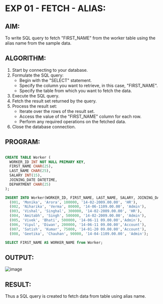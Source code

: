 # EXP 01 - FETCH - ALIAS:

## AIM:
 To write SQL query to fetch "FIRST_NAME" from the worker table using the alias name from the sample data.
 
## ALGORITHM:

1) Start by connecting to your database.
2) Formulate the SQL query:
      * Begin with the "SELECT" statement.
      * Specify the column you want to retrieve, in this case, "FIRST_NAME".
      * Specify the table from which you want to fetch the data.
3) Execute the SQL query.
4) Fetch the result set returned by the query.
5) Process the result set:
      * Iterate over the rows of the result set.
      * Access the value of the "FIRST_NAME" column for each row.
      * Perform any required operations on the fetched data.
6) Close the database connection.

## PROGRAM:

```sql

CREATE TABLE Worker (
  WORKER_ID INT NOT NULL PRIMARY KEY,
  FIRST_NAME CHAR(25),
  LAST_NAME CHAR(25),
  SALARY INT(15),
  JOINING_DATE DATETIME,
  DEPARTMENT CHAR(25)
);

INSERT INTO Worker(WORKER_ID, FIRST_NAME, LAST_NAME, SALARY, JOINING_DATE,DEPARTMENT) VALUES
  (001, 'Monika', 'Arora', 100000, '14-02-2009.00.00', 'HR'),
  (002, 'Niharika', 'Verma', 80000, '14-06-1109.00.00', 'Admin'),
  (003, 'Vishal', 'Singhal', 300000, '14-02-2009.00.00', 'HR'),
  (004, 'Amitabh', 'Singh', 500000, '14-02-2009.00.00', 'Admin'),
  (005, 'Vivek', 'Bhati', 500000, '14-06-11 09.00.00','Admin'),
  (006, 'Vipul', 'Diwan', 200000, '14-06-11 09.00.00','Account'),
  (007, 'Satish', 'Kumar', 75000, '14-01-20 09.00.00','Account'),
  (008, 'Geetika', 'Chauhan', 90000, '14-04-1109.00.00', 'Admin');

SELECT FIRST_NAME AS WORKER_NAME from Worker;
```

## OUTPUT:
![image](https://github.com/Aashima02/Fetch-Alias/assets/93427086/5f1dc0c6-fc4f-4a9b-b09d-1de57f5a64d6)

## RESULT:

Thus a SQL query is created to fetch data from table using alias name.
